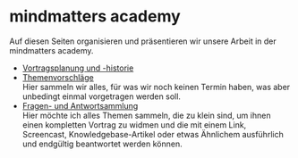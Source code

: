 mindmatters academy
===================

Auf diesen Seiten organisieren und präsentieren wir unsere Arbeit in der mindmatters academy.

* [Vortragsplanung und -historie](/mindmatters/mindmatters-academy/blob/master/planung.mdown)
* [Themenvorschläge](/mindmatters/mindmatters-academy/blob/master/pipeline.mdown)
  <br />
  Hier sammeln wir alles, für was wir noch keinen Termin haben, was aber unbedingt einmal vorgetragen
  werden soll.
* [Fragen- und Antwortsammlung](/mindmatters/mindmatters-academy/blob/master/FAQ.mdown)
  <br />
  Hier möchte ich alles Themen sammeln, die zu klein sind, um ihnen einen kompletten Vortrag zu widmen und die mit einem Link,
  Screencast, Knowledgebase-Artikel oder etwas Ähnlichem ausführlich und endgültig beantwortet werden können.
